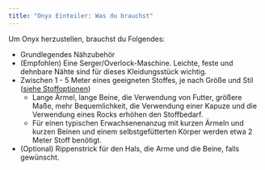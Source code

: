 ```yaml
---
title: "Onyx Einteiler: Was du brauchst"
---
```


Um Onyx herzustellen, brauchst du Folgendes:

- Grundlegendes Nähzubehör
- (Empfohlen) Eine Serger/Overlock-Maschine. Leichte, feste und dehnbare Nähte sind für dieses Kleidungsstück wichtig.
- Zwischen 1 - 5 Meter eines geeigneten Stoffes, je nach Größe und Stil ([siehe Stoffoptionen](/docs/patterns/opal/fabric))
    - Lange Ärmel, lange Beine, die Verwendung von Futter, größere Maße, mehr Bequemlichkeit, die Verwendung einer Kapuze und die Verwendung eines Rocks erhöhen den Stoffbedarf.
    - Für einen typischen Erwachsenenanzug mit kurzen Ärmeln und kurzen Beinen und einem selbstgefütterten Körper werden etwa 2 Meter Stoff benötigt.
- (Optional) Rippenstrick für den Hals, die Arme und die Beine, falls gewünscht.
